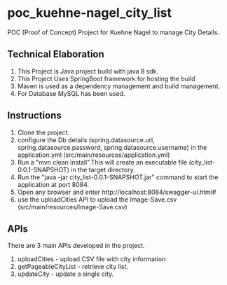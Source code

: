 # poc_kuehne-nagel_city_list

POC (Proof of Concept) Project for Kuehne Nagel to manage City Details. 

## Technical Elaboration
1. This Project is Java project build with java 8 sdk.
2. This Project Uses SpringBoot framework for hosting the build
3. Maven is used as a dependency management and build management.
4. For Database MySQL has been used.

## Instructions
1. Clone the project.
2. configure the Db details (spring.datasource.url, spring.datasource.password, spring.datasource.username) in the application.yml (src/main/resources/application.yml)
3. Run a "mvn clean install".This will create an executable file (city_list-0.0.1-SNAPSHOT) in the target directory.
4. Run the "java -jar city_list-0.0.1-SNAPSHOT.jar" command to start the application at port 8084.
5. Open any browser and enter http://localhost:8084/swagger-ui.html#
6. use the uploadCities API to upload the Image-Save.csv (src/main/resources/Image-Save.csv)

## APIs
There are 3 main APIs developed in the project.
1. uploadCities - upload CSV file with city information
2. getPageableCityList - retrieve city list.
3. updateCity - update a single city.

